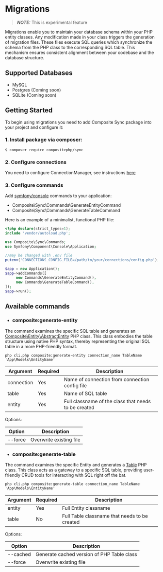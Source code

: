 # Migrations

> **_NOTE:_**  This is experimental feature

Migrations enable you to maintain your database schema within your PHP entity classes. 
Any modification made in your class triggers the generation of migration files. 
These files execute SQL queries which synchronize the schema from the PHP class to the corresponding SQL table. 
This mechanism ensures consistent alignment between your codebase and the database structure.

## Supported Databases
- MySQL
- Postgres (Coming soon)
- SQLite (Coming soon)

## Getting Started

To begin using migrations you need to add Composite Sync package into your project and configure it:

### 1. Install package via composer:
 ```shell
 $ composer require compositephp/sync
 ```
### 2. Configure connections
You need to configure ConnectionManager, see instructions [here](configuration.md)

### 3. Configure commands

Add [symfony/console](https://symfony.com/doc/current/components/console.html) commands to your application:
- Composite\Sync\Commands\GenerateEntityCommand
- Composite\Sync\Commands\GenerateTableCommand

Here is an example of a minimalist, functional PHP file:

```php
<?php declare(strict_types=1);
include 'vendor/autoload.php';

use Composite\Sync\Commands;
use Symfony\Component\Console\Application;

//may be changed with .env file
putenv('CONNECTIONS_CONFIG_FILE=/path/to/your/connections/config.php');

$app = new Application();
$app->addCommands([
     new Commands\GenerateEntityCommand(),
     new Commands\GenerateTableCommand(),
]);
$app->run();
```
## Available commands

* ### composite:generate-entity

The command examines the specific SQL table and generates an [Composite\Entity\AbstractEntity](https://github.com/compositephp/entity) PHP class.
This class embodies the table structure using native PHP syntax, thereby representing the original SQL table in a more PHP-friendly format.

```shell
php cli.php composite:generate-entity connection_name TableName 'App\Models\EntityName'
```

| Argument   | Required | Description                                          |
|------------|----------|------------------------------------------------------|
| connection | Yes      | Name of connection from connection config file       |
| table      | Yes      | Name of SQL table                                    |
| entity     | Yes      | Full classname of the class that needs to be created |

Options:

| Option  | Description             |
|---------|-------------------------|
| --force | Overwrite existing file |

* ### composite:generate-table

The command examines the specific Entity and generates a [Table](https://github.com/compositephp/db) PHP class.
This class acts as a gateway to a specific SQL table, providing user-friendly CRUD tools for interacting with SQL right off the bat.

```shell
php cli.php composite:generate-table connection_name TableName 'App\Models\EntityName'
```

| Argument  | Required | Description                                   |
|-----------|----------|-----------------------------------------------|
| entity    | Yes      | Full Entity classname                         |
| table     | No       | Full Table classname that needs to be created |

Options:

| Option   | Description                                |
|----------|--------------------------------------------|
| --cached | Generate cached version of PHP Table class |
| --force  | Overwrite existing file                    |